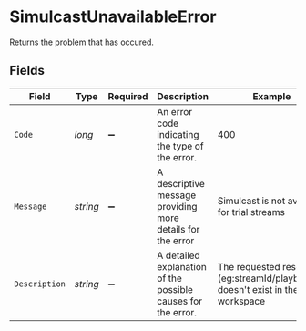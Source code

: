 # SimulcastUnavailableError

Returns the problem that has occured.



## Fields

| Field                                                                          | Type                                                                           | Required                                                                       | Description                                                                    | Example                                                                        |
| ------------------------------------------------------------------------------ | ------------------------------------------------------------------------------ | ------------------------------------------------------------------------------ | ------------------------------------------------------------------------------ | ------------------------------------------------------------------------------ |
| `Code`                                                                         | *long*                                                                         | :heavy_minus_sign:                                                             | An error code indicating the type of the error.<br/>                           | 400                                                                            |
| `Message`                                                                      | *string*                                                                       | :heavy_minus_sign:                                                             | A descriptive message providing more details for the error<br/>                | Simulcast is not available for trial streams                                   |
| `Description`                                                                  | *string*                                                                       | :heavy_minus_sign:                                                             | A detailed explanation of the possible causes for the error.<br/>              | The requested resource (eg:streamId/playbackId) doesn't exist in the workspace |